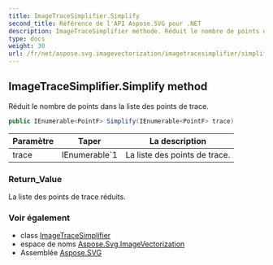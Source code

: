 ```yaml
---
title: ImageTraceSimplifier.Simplify
second_title: Référence de l'API Aspose.SVG pour .NET
description: ImageTraceSimplifier méthode. Réduit le nombre de points dans la liste des points de trace.
type: docs
weight: 30
url: /fr/net/aspose.svg.imagevectorization/imagetracesimplifier/simplify/
---
```

## ImageTraceSimplifier.Simplify method

Réduit le nombre de points dans la liste des points de trace.

```csharp
public IEnumerable<PointF> Simplify(IEnumerable<PointF> trace)
```

| Paramètre | Taper | La description |
| --- | --- | --- |
| trace | IEnumerable`1 | La liste des points de trace. |

### Return_Value

La liste des points de trace réduits.

### Voir également

* class [ImageTraceSimplifier](../)
* espace de noms [Aspose.Svg.ImageVectorization](../../imagetracesimplifier/)
* Assemblée [Aspose.SVG](../../../)


